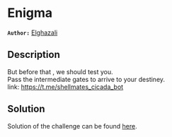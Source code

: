# Enigma

**`Author:`** [Elghazali](https://github.com/Elghazali-99)

## Description

But before that , we should test you.  
Pass the intermediate gates to arrive to your destiney.  
link: https://t.me/shellmates_cicada_bot

## Solution

Solution of the challenge can be found [here](solution/).